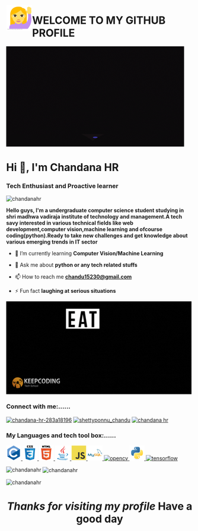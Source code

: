 <img align="left" src="https://raw.githubusercontent.com/ChandanaHR/ChandanaHR/main/emoji4.png"/><h1 align="left"><b>WELCOME TO MY GITHUB PROFILE</b></h1>
<img align="center" src="https://raw.githubusercontent.com/ChandanaHR/ChandanaHR/main/giphy1.gif"/>
<h1 align="left">Hi 👋, I'm Chandana HR</h1>
<h3 align="left">Tech Enthusiast and Proactive learner</h3>

<p align="left"> <img src="https://komarev.com/ghpvc/?username=chandanahr&label=Profile%20views&color=210eb4&style=plastic" alt="chandanahr" /> </p>
<p align="left"><b> Hello guys, I'm a undergraduate computer science student studying in shri madhwa vadiraja institute of technology and management.A tech savy interested in various technical fields like web development,computer vision,machine learning and ofcourse coding(python).Ready to take new challenges and get knowledge about various emerging trends in IT sector </b></p>


- 🌱 I’m currently learning **Computer Vision/Machine Learning**

- 💬 Ask me about **python or any tech related stuffs**

- 📫 How to reach me **chandu15230@gmail.com**

- ⚡ Fun fact **laughing at serious situations**
<img align="center" src="https://raw.githubusercontent.com/ChandanaHR/ChandanaHR/main/giphy3.gif"/>

<h3 color="purple" align="left"><b>Connect with me:......</b></h3>
<p align="left">
<a href="https://linkedin.com/in/chandana-hr-283a18196" target="blank"><img align="center" src="https://raw.githubusercontent.com/rahuldkjain/github-profile-readme-generator/master/src/images/icons/Social/linked-in-alt.svg" alt="chandana-hr-283a18196" height="30" width="40" /></a>
<a href="https://instagram.com/shettyponnu_chandu" target="blank"><img align="center" src="https://raw.githubusercontent.com/rahuldkjain/github-profile-readme-generator/master/src/images/icons/Social/instagram.svg" alt="shettyponnu_chandu" height="30" width="40" /></a>
<a href="https://auth.geeksforgeeks.org/user/chandana hr" target="blank"><img align="center" src="https://raw.githubusercontent.com/rahuldkjain/github-profile-readme-generator/master/src/images/icons/Social/geeks-for-geeks.svg" alt="chandana hr" height="30" width="40" /></a>
</p>


<h3 align="left"><b>My Languages and tech tool box:......</b></h3>
<p align="left"> <a href="https://www.cprogramming.com/" target="_blank"> <img src="https://raw.githubusercontent.com/devicons/devicon/master/icons/c/c-original.svg" alt="c" width="40" height="40"/> </a> <a href="https://www.w3schools.com/css/" target="_blank"> <img src="https://raw.githubusercontent.com/devicons/devicon/master/icons/css3/css3-original-wordmark.svg" alt="css3" width="40" height="40"/> </a> <a href="https://www.w3.org/html/" target="_blank"> <img src="https://raw.githubusercontent.com/devicons/devicon/master/icons/html5/html5-original-wordmark.svg" alt="html5" width="40" height="40"/> </a> <a href="https://www.java.com" target="_blank"> <img src="https://raw.githubusercontent.com/devicons/devicon/master/icons/java/java-original.svg" alt="java" width="40" height="40"/> </a> <a href="https://developer.mozilla.org/en-US/docs/Web/JavaScript" target="_blank"> <img src="https://raw.githubusercontent.com/devicons/devicon/master/icons/javascript/javascript-original.svg" alt="javascript" width="40" height="40"/> </a> <a href="https://www.mysql.com/" target="_blank"> <img src="https://raw.githubusercontent.com/devicons/devicon/master/icons/mysql/mysql-original-wordmark.svg" alt="mysql" width="40" height="40"/> </a> <a href="https://opencv.org/" target="_blank"> <img src="https://www.vectorlogo.zone/logos/opencv/opencv-icon.svg" alt="opencv" width="40" height="40"/> </a> <a href="https://www.python.org" target="_blank"> <img src="https://raw.githubusercontent.com/devicons/devicon/master/icons/python/python-original.svg" alt="python" width="40" height="40"/> </a> <a href="https://www.tensorflow.org" target="_blank"> <img src="https://www.vectorlogo.zone/logos/tensorflow/tensorflow-icon.svg" alt="tensorflow" width="40" height="40"/> </a> </p>


<p><img align="left" src="https://github-readme-stats.vercel.app/api/top-langs?username=chandanahr&show_icons=true&theme=synthwave&bg_color=180227&hide_border=true&locale=en&layout=compact" alt="chandanahr" /></p>

<p>&nbsp;<img align="center" src="https://github-readme-stats.vercel.app/api?username=chandanahr&show_icons=true&theme=radical&hide_border=true&locale=en" alt="chandanahr" /></p>

<p><img align="center" src="https://github-readme-streak-stats.herokuapp.com/?user=chandanahr&theme=highcontrast" alt="chandanahr" /></p>

<h1 align="center" color="blue"><i>Thanks for visiting my profile</i>   <b>Have a good day</b></h1>
